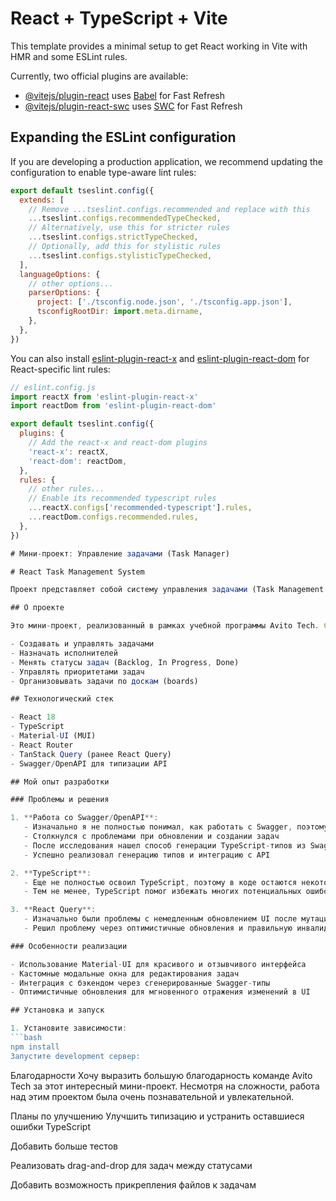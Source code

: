 # React + TypeScript + Vite

This template provides a minimal setup to get React working in Vite with HMR and some ESLint rules.

Currently, two official plugins are available:

- [@vitejs/plugin-react](https://github.com/vitejs/vite-plugin-react/blob/main/packages/plugin-react) uses [Babel](https://babeljs.io/) for Fast Refresh
- [@vitejs/plugin-react-swc](https://github.com/vitejs/vite-plugin-react/blob/main/packages/plugin-react-swc) uses [SWC](https://swc.rs/) for Fast Refresh

## Expanding the ESLint configuration

If you are developing a production application, we recommend updating the configuration to enable type-aware lint rules:

```js
export default tseslint.config({
  extends: [
    // Remove ...tseslint.configs.recommended and replace with this
    ...tseslint.configs.recommendedTypeChecked,
    // Alternatively, use this for stricter rules
    ...tseslint.configs.strictTypeChecked,
    // Optionally, add this for stylistic rules
    ...tseslint.configs.stylisticTypeChecked,
  ],
  languageOptions: {
    // other options...
    parserOptions: {
      project: ['./tsconfig.node.json', './tsconfig.app.json'],
      tsconfigRootDir: import.meta.dirname,
    },
  },
})
```

You can also install [eslint-plugin-react-x](https://github.com/Rel1cx/eslint-react/tree/main/packages/plugins/eslint-plugin-react-x) and [eslint-plugin-react-dom](https://github.com/Rel1cx/eslint-react/tree/main/packages/plugins/eslint-plugin-react-dom) for React-specific lint rules:

```js
// eslint.config.js
import reactX from 'eslint-plugin-react-x'
import reactDom from 'eslint-plugin-react-dom'

export default tseslint.config({
  plugins: {
    // Add the react-x and react-dom plugins
    'react-x': reactX,
    'react-dom': reactDom,
  },
  rules: {
    // other rules...
    // Enable its recommended typescript rules
    ...reactX.configs['recommended-typescript'].rules,
    ...reactDom.configs.recommended.rules,
  },
})

# Мини-проект: Управление задачами (Task Manager)

# React Task Management System

Проект представляет собой систему управления задачами (Task Management System), разработанную с использованием React, TypeScript и библиотеки Material-UI.

## О проекте

Это мини-проект, реализованный в рамках учебной программы Avito Tech. Система позволяет:

- Создавать и управлять задачами
- Назначать исполнителей
- Менять статусы задач (Backlog, In Progress, Done)
- Управлять приоритетами задач
- Организовывать задачи по доскам (boards)

## Технологический стек

- React 18
- TypeScript
- Material-UI (MUI)
- React Router
- TanStack Query (ранее React Query)
- Swagger/OpenAPI для типизации API

## Мой опыт разработки

### Проблемы и решения

1. **Работа со Swagger/OpenAPI**:
   - Изначально я не полностью понимал, как работать с Swagger, поэтому создавал кастомные типы вручную
   - Столкнулся с проблемами при обновлении и создании задач
   - После исследования нашел способ генерации TypeScript-типов из Swagger-спецификации с помощью командной строки
   - Успешно реализовал генерацию типов и интеграцию с API

2. **TypeScript**:
   - Еще не полностью освоил TypeScript, поэтому в коде остаются некоторые ошибки типизации
   - Тем не менее, TypeScript помог избежать многих потенциальных ошибок во время разработки

3. **React Query**:
   - Изначально были проблемы с немедленным обновлением UI после мутаций
   - Решил проблему через оптимистичные обновления и правильную инвалидацию кэша

### Особенности реализации

- Использование Material-UI для красивого и отзывчивого интерфейса
- Кастомные модальные окна для редактирования задач
- Интеграция с бэкендом через сгенерированные Swagger-типы
- Оптимистичные обновления для мгновенного отражения изменений в UI

## Установка и запуск

1. Установите зависимости:
```bash
npm install
Запустите development сервер:
```
Благодарности
Хочу выразить большую благодарность команде Avito Tech за этот интересный мини-проект. Несмотря на сложности, работа над этим проектом была очень познавательной и увлекательной.

Планы по улучшению
Улучшить типизацию и устранить оставшиеся ошибки TypeScript

Добавить больше тестов

Реализовать drag-and-drop для задач между статусами

Добавить возможность прикрепления файлов к задачам
```

